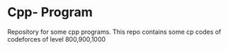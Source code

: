 # Cpp- Program
Repository for some cpp programs. 
This repo contains some cp codes of codeforces of level 800,900,1000